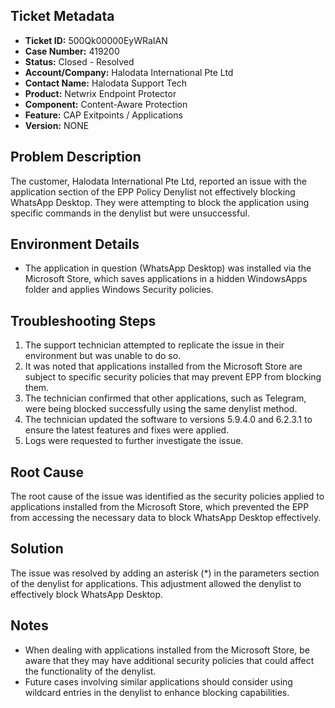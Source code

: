 ## Ticket Metadata
- **Ticket ID:** 500Qk00000EyWRaIAN
- **Case Number:** 419200
- **Status:** Closed - Resolved
- **Account/Company:** Halodata International Pte Ltd
- **Contact Name:** Halodata Support Tech
- **Product:** Netwrix Endpoint Protector
- **Component:** Content-Aware Protection
- **Feature:** CAP Exitpoints / Applications
- **Version:** NONE

## Problem Description
The customer, Halodata International Pte Ltd, reported an issue with the application section of the EPP Policy Denylist not effectively blocking WhatsApp Desktop. They were attempting to block the application using specific commands in the denylist but were unsuccessful.

## Environment Details
- The application in question (WhatsApp Desktop) was installed via the Microsoft Store, which saves applications in a hidden WindowsApps folder and applies Windows Security policies.

## Troubleshooting Steps
1. The support technician attempted to replicate the issue in their environment but was unable to do so.
2. It was noted that applications installed from the Microsoft Store are subject to specific security policies that may prevent EPP from blocking them.
3. The technician confirmed that other applications, such as Telegram, were being blocked successfully using the same denylist method.
4. The technician updated the software to versions 5.9.4.0 and 6.2.3.1 to ensure the latest features and fixes were applied.
5. Logs were requested to further investigate the issue.

## Root Cause
The root cause of the issue was identified as the security policies applied to applications installed from the Microsoft Store, which prevented the EPP from accessing the necessary data to block WhatsApp Desktop effectively.

## Solution
The issue was resolved by adding an asterisk (*) in the parameters section of the denylist for applications. This adjustment allowed the denylist to effectively block WhatsApp Desktop.

## Notes
- When dealing with applications installed from the Microsoft Store, be aware that they may have additional security policies that could affect the functionality of the denylist.
- Future cases involving similar applications should consider using wildcard entries in the denylist to enhance blocking capabilities.